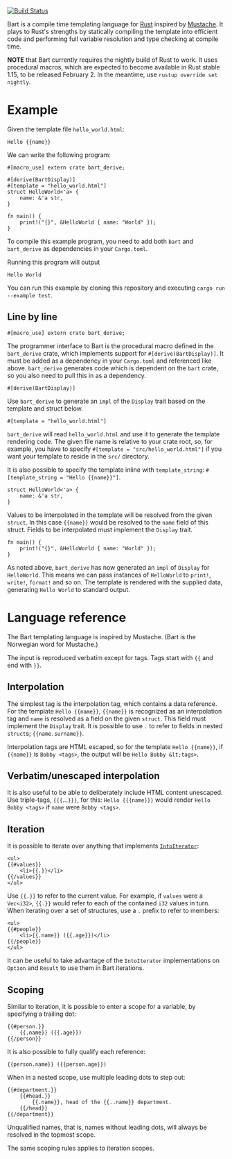 [![Build Status](https://travis-ci.org/maghoff/bart.svg?branch=master)](https://travis-ci.org/maghoff/bart)

Bart is a compile time templating language for [Rust](https://www.rust-lang.org/en-US/) inspired by [Mustache](https://mustache.github.io/mustache.5.html). It plays to Rust's strengths by statically compiling the template into efficient code and performing full variable resolution and type checking at compile time.

**NOTE** that Bart currently requires the nightly build of Rust to work. It uses procedural macros, which are expected to become available in Rust stable 1.15, to be released February 2. In the meantime, use `rustup override set nightly`.

Example
=======
Given the template file `hello_world.html`:

    Hello {{name}}

We can write the following program:

    #[macro_use] extern crate bart_derive;

    #[derive(BartDisplay)]
    #[template = "hello_world.html"]
    struct HelloWorld<'a> {
        name: &'a str,
    }

    fn main() {
        print!("{}", &HelloWorld { name: "World" });
    }

To compile this example program, you need to add both `bart` and `bart_derive` as dependencies in your `Cargo.toml`.

Running this program will output

    Hello World

You can run this example by cloning this repository and executing `cargo run --example test`.

Line by line
------------
    #[macro_use] extern crate bart_derive;

The programmer interface to Bart is the procedural macro defined in the `bart_derive` crate, which implements support for `#[derive(BartDisplay)]`. It must be added as a dependency in your `Cargo.toml` and referenced like above. `bart_derive` generates code which is dependent on the `bart` crate, so you also need to pull this in as a dependency.

    #[derive(BartDisplay)]

Use `bart_derive` to generate an `impl` of the `Display` trait based on the template and struct below.

    #[template = "hello_world.html"]

`bart_derive` will read `hello_world.html` and use it to generate the template rendering code. The given file name is relative to your crate root, so, for example, you have to specify `#[template = "src/hello_world.html"]` if you want your template to reside in the `src/` directory.

It is also possible to specify the template inline with `template_string`: `#[template_string = "Hello {{name}}"]`.

    struct HelloWorld<'a> {
        name: &'a str,
    }

Values to be interpolated in the template will be resolved from the given `struct`. In this case `{{name}}` would be resolved to the `name` field of this struct. Fields to be interpolated must implement the `Display` trait.

    fn main() {
        print!("{}", &HelloWorld { name: "World" });
    }

As noted above, `bart_derive` has now generated an `impl` of `Display` for `HelloWorld`. This means we can pass instances of `HelloWorld` to `print!`, `write!`, `format!` and so on. The template is rendered with the supplied data, generating `Hello World` to standard output.

Language reference
==================
The Bart templating language is inspired by Mustache. (Bart is the Norwegian word for Mustache.)

The input is reproduced verbatim except for tags. Tags start with `{{` and end with `}}`.

Interpolation
-------------
The simplest tag is the interpolation tag, which contains a data reference. For the template `Hello {{name}}`, `{{name}}` is recognized as an interpolation tag and `name` is resolved as a field on the given `struct`. This field must implement the `Display` trait. It is possible to use `.` to refer to fields in nested `struct`s; `{{name.surname}}`.

Interpolation tags are HTML escaped, so for the template `Hello {{name}}`, if `{{name}}` is `Bobby <tags>`, the output will be `Hello Bobby &lt;tags>`.

Verbatim/unescaped interpolation
--------------------------------
It is also useful to be able to deliberately include HTML content unescaped. Use triple-tags, `{{{`&hellip;`}}}`, for this: `Hello {{{name}}}` would render `Hello Bobby <tags>` if `name` were `Bobby <tags>`.

Iteration
---------
It is possible to iterate over anything that implements [`IntoIterator`](https://doc.rust-lang.org/std/iter/trait.IntoIterator.html):

    <ul>
    {{#values}}
        <li>{{.}}</li>
    {{/values}}
    </ul>

Use `{{.}}` to refer to the current value. For example, if `values` were a `Vec<i32>`, `{{.}}` would refer to each of the contained `i32` values in turn. When iterating over a set of structures, use a `.` prefix to refer to members:

    <ul>
    {{#people}}
        <li>{{.name}} ({{.age}})</li>
    {{/people}}
    </ul>

It can be useful to take advantage of the `IntoIterator` implementations on `Option` and `Result` to use them in Bart iterations.

Scoping
-------
Similar to iteration, it is possible to enter a scope for a variable, by specifying a trailing dot:

    {{#person.}}
        {{.name}} ({{.age}})
    {{/person}}

It is also possible to fully qualify each reference:

    {{person.name}} ({{person.age}})

When in a nested scope, use multiple leading dots to step out:

    {{#department.}}
        {{#head.}}
            {{.name}}, head of the {{..name}} department.
        {{/head}}
    {{/department}}

Unqualified names, that is, names without leading dots, will always be resolved in the topmost scope.

The same scoping rules applies to iteration scopes.
